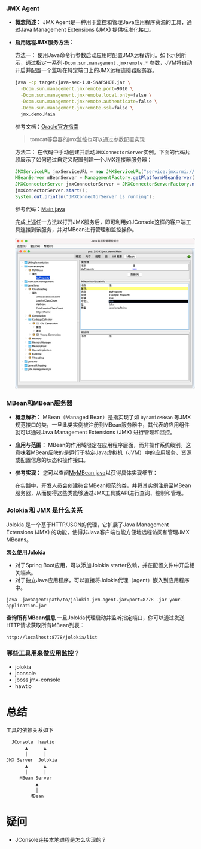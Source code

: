 ### JMX Agent
- **概念简述：**
  JMX Agent是一种用于监控和管理Java应用程序资源的工具，通过Java Management Extensions (JMX) 提供标准化接口。

- **启用远程JMX服务方法：**

  方法一：
  使用Java命令行参数启动应用时配置JMX远程访问。如下示例所示，通过指定一系列`-Dcom.sun.management.jmxremote.*` 参数，JVM将自动开启并配置一个监听在特定端口上的JMX远程连接器服务器。

  ```sh
  java -cp target/java-sec-1.0-SNAPSHOT.jar \
    -Dcom.sun.management.jmxremote.port=9010 \
    -Dcom.sun.management.jmxremote.local.only=false \
    -Dcom.sun.management.jmxremote.authenticate=false \
    -Dcom.sun.management.jmxremote.ssl=false \
    jmx.demo.Main
  ```

  参考文档：[Oracle官方指南](https://docs.oracle.com/javadb/10.10.1.2/adminguide/radminjmxenablenoauth.html)

  > tomcat等容器的jmx监控也可以通过参数配置实现

  方法二：
  在代码中手动创建并启动`JMXConnectorServer`实例。下面的代码片段展示了如何通过自定义配置创建一个JMX连接器服务器：

  ```java
  JMXServiceURL jmxServiceURL = new JMXServiceURL("service:jmx:rmi:///jndi/rmi://localhost:1099/jmxrmi");
  MBeanServer mBeanServer = ManagementFactory.getPlatformMBeanServer();
  JMXConnectorServer jmxConnectorServer = JMXConnectorServerFactory.newJMXConnectorServer(jmxServiceURL, null, mBeanServer);
  jmxConnectorServer.start();
  System.out.println("JMXConnectorServer is running");
  ```

  参考代码：[Main.java](https://github.com/leveryd-kb/java-sec-code/blob/master/src/main/java/jmx/demo/Main.java)

  完成上述任一方法以打开JMX服务后，即可利用如JConsole这样的客户端工具连接到该服务，并对MBean进行管理和监控操作。

  ![img](./images/1.jpg)


### MBean和MBean服务器
- **概念解析：**
  MBean（Managed Bean）是指实现了如 `DynamicMBean` 等JMX规范接口的类，一旦此类实例被注册到MBean服务器中，其代表的应用组件就可以通过Java Management Extensions (JMX) 进行管理和监控。

- **应用与范围：**
  MBean的作用域限定在应用程序层面，而非操作系统级别。这意味着MBean反映的是运行于特定Java虚拟机（JVM）中的应用服务、资源或配置信息的状态和操作接口。

- **参考实现：**
  您可以查阅[MyMBean.java](https://github.com/leveryd-kb/java-sec-code/blob/master/src/main/java/jmx/demo/MyMBean.java)以获得具体实现细节：

  在实践中，开发人员会创建符合MBean规范的类，并将其实例注册至MBean服务器，从而使得这些类能够通过JMX工具或API进行查询、控制和管理。

### Jolokia 和 JMX 是什么关系

Jolokia 是一个基于HTTP/JSON的代理，它扩展了Java Management Extensions (JMX) 的功能，使得非Java客户端也能方便地远程访问和管理JMX MBeans。

**怎么使用Jolokia**

* 对于Spring Boot应用，可以添加Jolokia starter依赖，并在配置文件中开启相关端点。
* 对于独立Java应用程序，可以直接将Jolokia代理（agent）嵌入到应用程序中。

```
java -javaagent:path/to/jolokia-jvm-agent.jar=port=8778 -jar your-application.jar
```

**查询所有MBean信息** 一旦Jolokia代理启动并监听指定端口，你可以通过发送HTTP请求获取所有MBean列表：

```
http://localhost:8778/jolokia/list
```

### 哪些工具用来做应用监控？

* jolokia
* jconsole
* jboss jmx-console
* hawtio


# 总结

工具的依赖关系如下
```
  JConsole  hawtio
       ▲      ▲
       │      │
JMX Server  Jolokia
       ▲      ▲
       │      │
     MBean Server
           ▲
           │
         MBean
```

# 疑问
* JConsole连接本地进程是怎么实现的？
